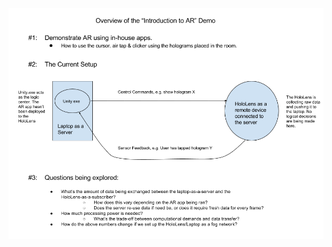 ![14th_July_2017_Demo](https://github.com/dchege711/Augmented_Reality/blob/master/Images/14th_July_2017_Demo.png)

